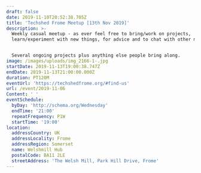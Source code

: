 ```yaml
---
draft: false
date: 2019-11-10T20:52:38.705Z
title: 'Techshed Frome Meetup [13th Nov 2019]'
description: >-
  Weekly casual meetup - as ever feel free to bring/work on projects,
  learn/experiment with new things, for advice and to chat with other members.


  Several ongoing projects plus anything else people bring along.
image: /images/uploads/img_2166-1-.jpg
startDate: 2019-11-13T19:00:38.747Z
endDate: 2019-11-13T21:00:00.000Z
duration: PT120M
eventUrl: 'https://techshedfrome.org/#find-us'
url: /event/2019-11-06
Content: ' '
eventSchedule:
  byDay: 'http://schema.org/Wednesday'
  endTime: '21:00'
  repeatFrequency: P1W
  startTime: '19:00'
location:
  addressCountry: UK
  addressLocality: Frome
  addressRegion: Somerset
  name: Welshmill Hub
  postalCode: BA11 2LE
  streetAddress: 'The Welsh Mill, Park Hill Drive, Frome'
---
```


